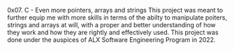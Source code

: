 0x07. C - Even more pointers, arrays and strings
This project was meant to further equip me with more skills in terms of the abilty to manipulate poiters, strings and arrays at will, with a proper and better understanding of how they work and how they are rightly and effectively used.
This project was done under the auspices of ALX Software Engineering Program in 2022.
